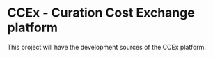CCEx - Curation Cost Exchange platform
====

This project will have the development sources of the CCEx platform.
